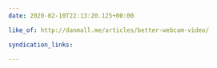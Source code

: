 ```yaml
---
date: 2020-02-10T22:13:20.125+00:00

like_of: http://danmall.me/articles/better-webcam-video/

syndication_links:

---
```


